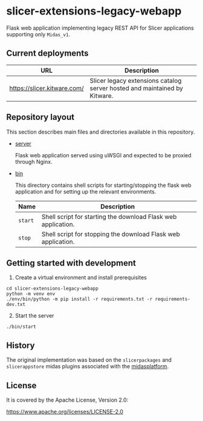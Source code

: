 # slicer-extensions-legacy-webapp

Flask web application implementing legacy REST API for Slicer applications supporting only `Midas_v1`.

## Current deployments

| URL | Description |
|-----|-------------|
| https://slicer.kitware.com/ | Slicer legacy extensions catalog server hosted and maintained by Kitware.|

## Repository layout

This section describes main files and directories available in this repository.

* [server](https://github.com/KitwareMedical/slicer-extensions-legacy-webapp/tree/main/server)

    Flask web application served using uWSGI and expected to be proxied through Nginx.

* [bin](https://github.com/KitwareMedical/slicer-extensions-legacy-webapp/tree/main/bin)

    This directory contains shell scripts for starting/stopping the flask web application and for setting up the
    relevant environments.

    | Name                              | Description |
    |-----------------------------------|-------------|
    | `start`                           | Shell script for starting the download Flask web application. |
    | `stop`                            | Shell script for stopping the download Flask web application. |


## Getting started with development

1. Create a virtual environment and install prerequisites

  ```
  cd slicer-extensions-legacy-webapp
  python -m venv env
  ./env/bin/python -m pip install -r requirements.txt -r requirements-dev.txt
  ```

2. Start the server

  ```
  ./bin/start
  ```

## History

The original implementation was based on the `slicerpackages` and `slicerappstore` midas plugins
associated with the [midasplatform](https://github.com/midasplatform).

## License

It is covered by the Apache License, Version 2.0:

https://www.apache.org/licenses/LICENSE-2.0


